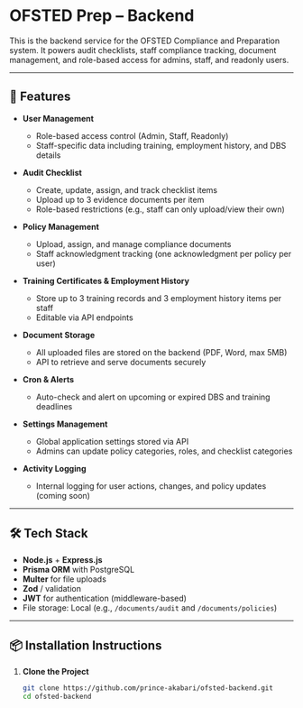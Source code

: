 # OFSTED Prep – Backend

This is the backend service for the OFSTED Compliance and Preparation system. It powers audit checklists, staff compliance tracking, document management, and role-based access for admins, staff, and readonly users.

---

## 🚀 Features

- **User Management**
  - Role-based access control (Admin, Staff, Readonly)
  - Staff-specific data including training, employment history, and DBS details

- **Audit Checklist**
  - Create, update, assign, and track checklist items
  - Upload up to 3 evidence documents per item
  - Role-based restrictions (e.g., staff can only upload/view their own)

- **Policy Management**
  - Upload, assign, and manage compliance documents
  - Staff acknowledgment tracking (one acknowledgment per policy per user)

- **Training Certificates & Employment History**
  - Store up to 3 training records and 3 employment history items per staff
  - Editable via API endpoints

- **Document Storage**
  - All uploaded files are stored on the backend (PDF, Word, max 5MB)
  - API to retrieve and serve documents securely

- **Cron & Alerts**
  - Auto-check and alert on upcoming or expired DBS and training deadlines

- **Settings Management**
  - Global application settings stored via API
  - Admins can update policy categories, roles, and checklist categories

- **Activity Logging**
  - Internal logging for user actions, changes, and policy updates (coming soon)

---

## 🛠 Tech Stack

- **Node.js** + **Express.js**
- **Prisma ORM** with PostgreSQL
- **Multer** for file uploads
- **Zod** / validation
- **JWT** for authentication (middleware-based)
- File storage: Local (e.g., `/documents/audit` and `/documents/policies`)

---

## 📦 Installation Instructions

1. **Clone the Project**
   ```bash
   git clone https://github.com/prince-akabari/ofsted-backend.git
   cd ofsted-backend
